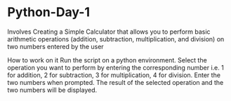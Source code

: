 # Python-Day-1
Involves Creating a Simple Calculator that allows you to perform basic arithmetic operations (addition, subtraction, multiplication, and division) on two numbers entered by the user

How to work on it
Run the script on a python environment.
Select the operation you want to perform by entering the corresponding number i.e. 1 for addition, 2 for subtraction, 3 for multiplication, 4 for division.
Enter the two numbers when prompted.
The result of the selected operation and the two numbers will be displayed.
